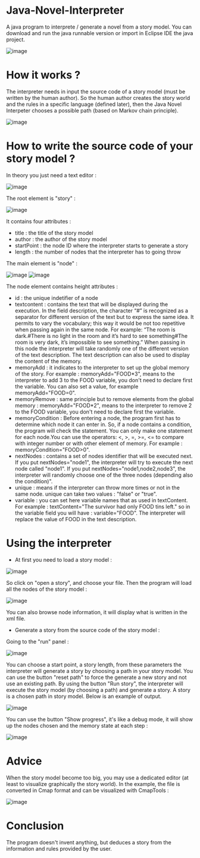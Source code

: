# Java-Novel-Interpreter
A java program to interprete / generate a novel from a story model. You can download and run the java runnable version or import in Eclipse IDE the java project.

![image](https://github.com/JNovGen/Java-Novel-Interpreter/assets/120131145/574dab06-cc5c-4435-8d9f-2a3cb8515f09)

# How it works ?
The interpreter needs in input the source code of a story model (must be written by the human author). So the human author creates the story world and the rules in a specific language (defined later), then the Java Novel Interpeter chooses a possible path (based on Markov chain principle).

![image](https://github.com/JNovGen/Java-Novel-Interpreter/assets/120131145/1a696fe3-c8be-4c6b-aa08-59e381369f0d)

# How to write the source code of your story model ?
In theory you just need a text editor :

![image](https://github.com/JNovGen/Java-Novel-Interpreter/assets/120131145/57cdbecc-9ae4-46a4-b4f0-723a2fc5b211)

The root element is "story" :

![image](https://github.com/JNovGen/Java-Novel-Interpreter/assets/120131145/807ffc60-ac37-4df5-a934-9115f79c1916)

It contains four attributes :
- title : the title of the story model
- author : the author of the story model
- startPoint : the node ID where the interpreter starts to generate a story
- length : the number of nodes that the interpreter has to going throw

The main element is "node" :

![image](https://github.com/JNovGen/Java-Novel-Interpreter/assets/120131145/bdbc0534-9f5e-4c71-a574-9393dfa9163d)
![image](https://github.com/JNovGen/Java-Novel-Interpreter/assets/120131145/0a9ed46e-f874-4a8f-a5bd-e1226b1ae756)

The node element contains height attributes :
- id : the unique indetifier of a node
- textcontent : contains the text that will be displayed during the execution. In the field description, the character “#” is recognized as a separator for different version of the text but to express the same idea. It permits to vary the vocabulary; this way it would be not too repetitive when passing again in the same node. For example: “The room is dark.#There is no light in the room and it’s hard to see something#The room is very dark, it’s impossible to see something.” When passing in this node the interpreter will take randomly one of the different version of the text description. The text description can also be used to display the content of the
memory.
- memoryAdd : it indicates to the interpreter to set up the global memory of the story. For example : memoryAdd="FOOD*3", means to the interpreter to add 3 to the FOOD variable, you don't need to declare first the variable. You can also set a value, for example memoryAdd="FOOD=0".
- memoryRemove : same principle but to remove elements from the global memory : memoryAdd="FOOD*2", means to the interpreter to remove 2 to the FOOD variable, you don't need to declare first the variable.
- memoryCondition : Before entering a node, the program first has to determine which node it can enter in. So, if a node contains a condition, the program will check the statement. You can only make one statement for
each node.You can use the operators: <, >, =, >=, <= to compare with integer number or with other element of memory. For example : memoryCondition="FOOD>0".
- nextNodes : contains a set of nodes identifier that will be executed next. If you put nextNodes="node1", the interpreter will try to execute the next node called "node1".  If you put nextNodes="node1,node2,node3", the interpreter will randomly choose one of the three nodes (depending also the condition)".
- unique : means if the interpreter can throw more times or not in the same node. unique can take two values : "false" or "true".
- variable : you can set here variable names that as used in textContent. For example : textContent="The survivor had only FOOD tins left." so in the variable field you will have : variable="FOOD". The interpreter will replace the value of FOOD in the text description.

# Using the interpreter
- At first you need to load a story model :

![image](https://github.com/JNovGen/Java-Novel-Interpreter/assets/120131145/d3a38c37-5782-45ab-9eb1-3effbe70cd58)

So click on "open a story", and choose your file. Then the program will load all the nodes of the story model :

![image](https://github.com/JNovGen/Java-Novel-Interpreter/assets/120131145/8907f207-df63-4a8c-b9b3-021e881ed0f1)

You can also browse node information, it will display what is written in the xml file.

- Generate a story from the source code of the story model :
  
Going to the "run" panel :

![image](https://github.com/JNovGen/Java-Novel-Interpreter/assets/120131145/1002d692-ad2b-4955-8138-d3b86b38183d)


You can choose a start point, a story length, from these parameters the interpreter will generate a story by choosing a path in your story model. You can use the button "reset path" to force the generate a new story and not use an existing path. By using the button "Run story", the interpreter will execute the story model (by choosing a path) and generate a story. A story is a chosen path in story model. Below is an example of output.

![image](https://github.com/JNovGen/Java-Novel-Interpreter/assets/120131145/c5c0eb37-9ee9-4eed-8132-698447ce91e0)

You can use the button "Show progress", it's like a debug mode, it will show up the nodes chosen and the memory state at each step :

![image](https://github.com/JNovGen/Java-Novel-Interpreter/assets/120131145/9480c28f-e6e0-4891-bb28-1481beeec1b0)

# Advice

When the story model become too big, you may use a dedicated editor (at least to visualize graphically the story world). In the example, the file is converted in Cmap format and can be visualized with CmapTools :

![image](https://github.com/JNovGen/Java-Novel-Interpreter/assets/120131145/5f1997ea-c9c6-48d2-9fc7-9d460d6ab822)

# Conclusion

The program doesn't invent anything, but deduces a story from the information and rules provided by the user.

